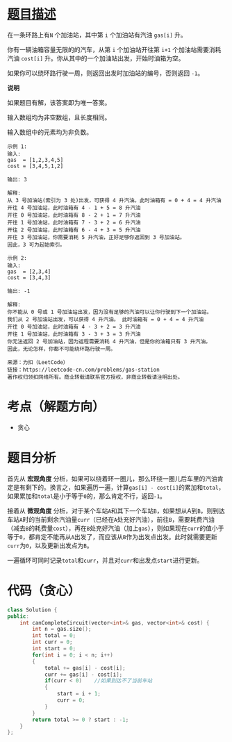 <!--
 * @Description: 
 * @Author: Hongyang_Yang
 * @Date: 2020-08-11 09:01:15
 * @LastEditors: Hongyang_Yang
 * @LastEditTime: 2020-08-11 09:16:53
-->
# [题目描述](https://leetcode-cn.com/problems/gas-station)
在一条环路上有`N` 个加油站，其中第 `i` 个加油站有汽油 `gas[i]` 升。

你有一辆油箱容量无限的的汽车，从第 `i` 个加油站开往第 `i+1` 个加油站需要消耗汽油 `cost[i]` 升。你从其中的一个加油站出发，开始时油箱为空。

如果你可以绕环路行驶一周，则返回出发时加油站的编号，否则返回 `-1`。

**说明**

如果题目有解，该答案即为唯一答案。

输入数组均为非空数组，且长度相同。

输入数组中的元素均为非负数。
```
示例 1:
输入: 
gas  = [1,2,3,4,5]
cost = [3,4,5,1,2]

输出: 3

解释:
从 3 号加油站(索引为 3 处)出发，可获得 4 升汽油。此时油箱有 = 0 + 4 = 4 升汽油
开往 4 号加油站，此时油箱有 4 - 1 + 5 = 8 升汽油
开往 0 号加油站，此时油箱有 8 - 2 + 1 = 7 升汽油
开往 1 号加油站，此时油箱有 7 - 3 + 2 = 6 升汽油
开往 2 号加油站，此时油箱有 6 - 4 + 3 = 5 升汽油
开往 3 号加油站，你需要消耗 5 升汽油，正好足够你返回到 3 号加油站。
因此，3 可为起始索引。
```
```
示例 2:
输入: 
gas  = [2,3,4]
cost = [3,4,3]

输出: -1

解释:
你不能从 0 号或 1 号加油站出发，因为没有足够的汽油可以让你行驶到下一个加油站。
我们从 2 号加油站出发，可以获得 4 升汽油。 此时油箱有 = 0 + 4 = 4 升汽油
开往 0 号加油站，此时油箱有 4 - 3 + 2 = 3 升汽油
开往 1 号加油站，此时油箱有 3 - 3 + 3 = 3 升汽油
你无法返回 2 号加油站，因为返程需要消耗 4 升汽油，但是你的油箱只有 3 升汽油。
因此，无论怎样，你都不可能绕环路行驶一周。
```
```
来源：力扣（LeetCode）
链接：https://leetcode-cn.com/problems/gas-station
著作权归领扣网络所有。商业转载请联系官方授权，非商业转载请注明出处。
```

# 考点（解题方向）
- 贪心

# 题目分析
首先从 **宏观角度** 分析，如果可以绕着环一圈儿，那么环绕一圈儿后车里的汽油肯定是有剩下的。换言之，如果遍历一遍，计算`gas[i] - cost[i]`的累加和`total`，如果累加和`total`是小于等于`0`的，那么肯定不行，返回`-1`。

接着从 **微观角度** 分析，对于某个车站`A`和其下一个车站`B`，如果想从A到`B`，则到达车站`A`时的当前剩余汽油量`curr`（已经在`A`处充好汽油），前往`B`，需要耗费汽油（减去`B`的耗费量`cost`），再在`B`处充好汽油（加上`gas`），则如果现在`curr`的值小于等于`0`，都肯定不能再从`A`出发了，而应该从`B`作为出发点出发。此时就需要更新`curr`为`0`，以及更新出发点为`B`。

一遍循环可同时记录`total`和`curr`，并且对`curr`和出发点`start`进行更新。

# 代码（贪心）
```cpp
class Solution {
public:
    int canCompleteCircuit(vector<int>& gas, vector<int>& cost) {
        int n = gas.size();
        int total = 0;
        int curr = 0;
        int start = 0;
        for(int i = 0; i < n; i++)
        {
            total += gas[i] - cost[i];
            curr += gas[i] - cost[i];
            if(curr < 0)    //如果到达不了当前车站
            {
                start = i + 1;
                curr = 0;
            }
        }
        return total >= 0 ? start : -1;
    }
};
```